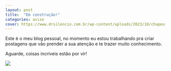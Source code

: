 ```yaml
---
layout: post
title:  "Em construção!"
categories: aviso
cover: https://www.drsilencio.com.br/wp-content/uploads/2023/10/chapeu-de-construcao-em-cima-de-varios-tijolos-1024x683.jpg
---
```

Este é o meu blog pessoal, no momento eu estou trabalhando pra criar postagens que vão prender a sua atenção e te trazer muito conhecimento.

Aguarde, coisas incríveis estão por vir!

![](https://www.unifebe.edu.br/site/wp-content/uploads/2016/04/Construo-01.jpg)